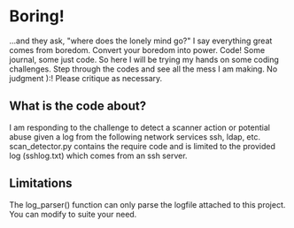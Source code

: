 # Boring!
...and they ask, "where does the lonely mind go?" I say everything great comes from boredom. Convert your boredom into power. Code! Some journal, some just code. So here I will be trying my hands on some coding challenges. Step through the codes and see all the mess I am making. No judgment ):! Please critique as necessary.

What is the code about?
-----------------------

I am responding to the challenge to detect a scanner action or potential abuse given a log from the following network services ssh, ldap, etc. scan_detector.py contains the require code and is limited to the provided log (sshlog.txt) which comes from an ssh server. 

Limitations
------------
The log_parser() function can only parse the logfile attached to this project. You can modify to suite your need.
